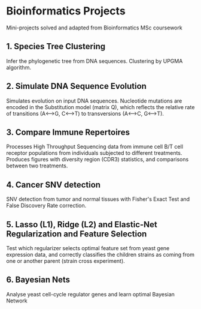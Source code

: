 # Bioinformatics Projects
Mini-projects solved and adapted from Bioinformatics MSc coursework

## 1. Species Tree Clustering
Infer the phylogenetic tree from DNA sequences. Clustering by UPGMA algorithm.

## 2. Simulate DNA Sequence Evolution
Simulates evolution on input DNA sequences. Nucleotide mutations are encoded in the Substitution model (matrix Q), which reflects the relative rate of transitions (A<-->G, C<-->T) to transversions (A<-->C, G<-->T).

## 3. Compare Immune Repertoires
Processes High Throughput Sequencing data from immune cell B/T cell receptor populations from individuals subjected to different treatments. Produces figures with diversity region (CDR3) statistics, and comparisons between two treatments.

## 4. Cancer SNV detection
SNV detection from tumor and normal tissues with Fisher's Exact Test and False Discovery Rate correction.

## 5. Lasso (L1), Ridge (L2) and Elastic-Net Regularization and Feature Selection
Test which regularizer selects optimal feature set from yeast gene expression data, and correctly classifies the children strains as coming from one or another parent (strain cross experiment).

## 6. Bayesian Nets
Analyse yeast cell-cycle regulator genes and learn optimal Bayesian Network